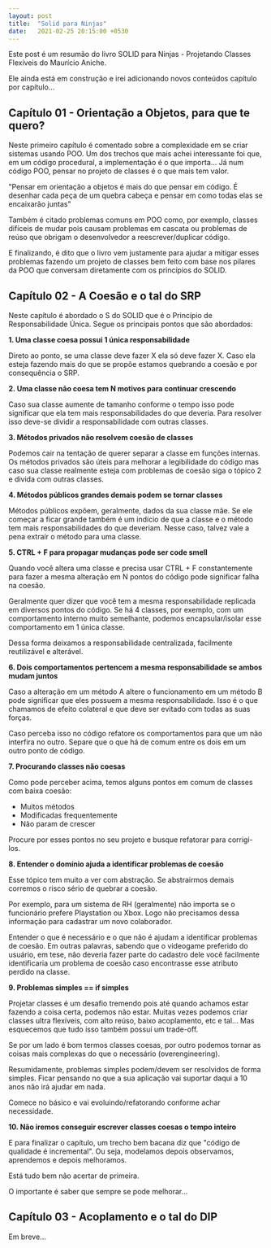 ```yaml
---
layout: post
title:  "Solid para Ninjas"
date:   2021-02-25 20:15:00 +0530
---
```


Este post é um resumão do livro SOLID para Ninjas - Projetando Classes Flexíveis do Maurício Aniche.

Ele ainda está em construção e irei adicionando novos conteúdos capítulo por capítulo...

## Capítulo 01 - Orientação a Objetos, para que te quero?

Neste primeiro capítulo é comentado sobre a complexidade em se criar sistemas usando POO.
Um dos trechos que mais achei interessante foi que, em um código procedural, a implementação é o que importa... Já num código POO, pensar no projeto de classes é o que mais tem valor.

"Pensar em orientação a objetos é mais do que pensar em código. É desenhar cada peça de um quebra cabeça e pensar em como todas elas se encaixarão juntas"

Também é citado problemas comuns em POO como, por exemplo, classes difíceis de mudar pois causam problemas em cascata ou problemas de reúso que obrigam o desenvolvedor a reescrever/duplicar código.

E finalizando, é dito que o livro vem justamente para ajudar a mitigar esses problemas fazendo um projeto de classes bem feito com base nos pilares da POO que conversam diretamente com os princípios do SOLID.

## Capítulo 02 - A Coesão e o tal do SRP

Neste capítulo é abordado o S do SOLID que é o Princípio de Responsabilidade Única.
Segue os principais pontos que são abordados:

**1. Uma classe coesa possui 1 única responsabilidade**

Direto ao ponto, se uma classe deve fazer X ela só deve fazer X.
Caso ela esteja fazendo mais do que se propõe estamos quebrando a coesão e por consequência o SRP.

**2. Uma classe não coesa tem N motivos para continuar crescendo**

Caso sua classe aumente de tamanho conforme o tempo isso pode significar que ela tem mais responsabilidades do que deveria. Para resolver isso deve-se dividir a responsabilidade com outras classes.

**3. Métodos privados não resolvem coesão de classes**

Podemos cair na tentação de querer separar a classe em funções internas.
Os métodos privados são úteis para melhorar a legibilidade do código mas caso sua classe realmente esteja com problemas de coesão siga o tópico 2 e divida com outras classes.

**4. Métodos públicos grandes demais podem se tornar classes**

Métodos públicos expõem, geralmente, dados da sua classe mãe. Se ele começar a ficar grande também é um indício de que a classe e o método tem mais responsabilidades do que deveriam. Nesse caso, talvez vale a pena extraír o método para uma classe.

**5. CTRL + F para propagar mudanças pode ser code smell**

Quando você altera uma classe e precisa usar CTRL + F constantemente para fazer a mesma alteração em N pontos do código pode significar falha na coesão.

Geralmente quer dizer que você tem a mesma responsabilidade replicada em diversos pontos do código.
Se há 4 classes, por exemplo, com um comportamento interno muito semelhante, podemos encapsular/isolar esse comportamento em 1 única classe.

Dessa forma deixamos a responsabilidade centralizada, facilmente reutilizável e alterável.

**6. Dois comportamentos pertencem a mesma responsabilidade se ambos mudam juntos**

Caso a alteração em um método A altere o funcionamento em um método B pode significar que eles possuem a mesma responsabilidade. Isso é o que chamamos de efeito colateral e que deve ser evitado com todas as suas forças.

Caso perceba isso no código refatore os comportamentos para que um não interfira no outro. Separe que o que há de comum entre os dois em um outro ponto de código.

**7. Procurando classes não coesas**

Como pode perceber acima, temos alguns pontos em comum de classes com baixa coesão:

- Muitos métodos
- Modificadas frequentemente
- Não param de crescer

Procure por esses pontos no seu projeto e busque refatorar para corrigi-los.

**8. Entender o domínio ajuda a identificar problemas de coesão**

Esse tópico tem muito a ver com abstração. Se abstrairmos demais corremos o risco sério de quebrar a coesão.

Por exemplo, para um sistema de RH (geralmente) não importa se o funcionário prefere Playstation ou Xbox.
Logo não precisamos dessa informação para cadastrar um novo colaborador.

Entender o que é necessário e o que não é ajudam a identificar problemas de coesão.
Em outras palavras, sabendo que o videogame preferido do usuário, em tese, não deveria fazer parte do cadastro dele você
facilmente identificaria um problema de coesão caso encontrasse esse atributo perdido na classe.

**9. Problemas simples == if simples**

Projetar classes é um desafio tremendo pois até quando achamos estar fazendo a coisa certa, podemos não estar.
Muitas vezes podemos criar classes ultra flexíveis, com alto reúso, baixo acoplamento, etc e tal...
Mas esquecemos que tudo isso também possuí um trade-off.

Se por um lado é bom termos classes coesas, por outro podemos tornar as coisas mais complexas do que o necessário (overengineering).

Resumidamente, problemas simples podem/devem ser resolvidos de forma simples.
Ficar pensando no que a sua aplicação vai suportar daqui a 10 anos não irá ajudar em nada.

Comece no básico e vai evoluindo/refatorando conforme achar necessidade.

**10. Não iremos conseguir escrever classes coesas o tempo inteiro**

E para finalizar o capítulo, um trecho bem bacana diz que "código de qualidade é incremental".
Ou seja, modelamos depois observamos, aprendemos e depois melhoramos.

Está tudo bem não acertar de primeira.

O importante é saber que sempre se pode melhorar...

##  Capítulo 03 - Acoplamento e o tal do DIP

Em breve...